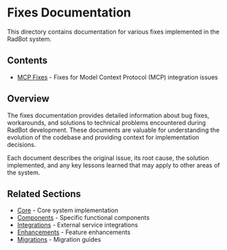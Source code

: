 # Fixes Documentation

<!-- Version: 0.4.0 | Last Updated: 2025-05-07 -->


This directory contains documentation for various fixes implemented in the RadBot system.

## Contents

- [MCP Fixes](mcp_fixes.md) - Fixes for Model Context Protocol (MCP) integration issues

## Overview

The fixes documentation provides detailed information about bug fixes, workarounds, and solutions to technical problems encountered during RadBot development. These documents are valuable for understanding the evolution of the codebase and providing context for implementation decisions.

Each document describes the original issue, its root cause, the solution implemented, and any key lessons learned that may apply to other areas of the system.

## Related Sections

- [Core](../core/index.md) - Core system implementation
- [Components](../components/index.md) - Specific functional components
- [Integrations](../integrations/index.md) - External service integrations
- [Enhancements](../enhancements/index.md) - Feature enhancements
- [Migrations](../migrations/index.md) - Migration guides